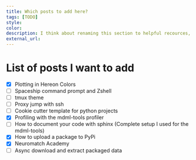 ```yaml
---
title: Which posts to add here?
tags: [TODO]
style: 
color: 
description: I think about renaming this section to helpful recources, where I add all kind of stuff that I use.
external_url:
---
```


# List of posts I want to add

- [x] Plotting in Hereon Colors
- [ ] Spaceship command prompt and Zshell
- [ ] tmux theme
- [ ] Proxy jump with ssh
- [ ] Cookie cutter template for python projects
- [x] Profiling with the mdml-tools profiler
- [ ] How to document your code with sphinx (Complete setup I used for the mdml-tools)
- [x] How to upload a package to PyPi
- [x] Neuromatch Academy
- [ ] Async download and extract packaged data
